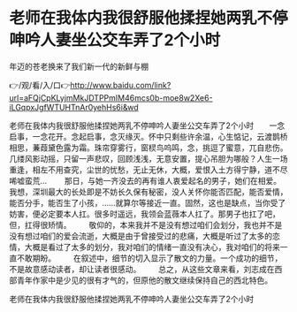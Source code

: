 # 老师在我体内我很舒服他揉捏她两乳不停呻吟人妻坐公交车弄了2个小时
年迈的苍老换来了我们新一代的新鲜与棚

👉/观/看/入/口👉http://www.baidu.com/link?url=aFQjCpKLyjmMkJDTPPmIM46mcs0b-moe8w2Xe6-iLGqpxJgfWTUHTnAr0yehHs6i&wd

老师在我体内我很舒服他揉捏她两乳不停呻吟人妻坐公交车弄了2个小时　　一念启事，一念花开。念起启事，念灭缘灭。怀中只剩些许余温，心生惦记，云渡鹊桥相思，蒹葭黛色露为霜。珠帘穿雾行，窗棂鸟呜鸣，念，挑逗了蜜意，兀自悲伤。几缕风影动摇，只留一声悲叹，回顾浅浅，无意安置，提心吊胆为哪般？人生一场重逢，相左不用查究，尘世的忧愁，无止无休，大概，爱恨入土方得宁静，道不尽唏嘘蛮荒...
　　那日，与她一齐没去的再有谁人衷爱起名的男子，她们在相爱。我想，深圳最大的长处即是不妨长久保有秘密，没人关怀你能否匹配，能否爱情，能否分手，能否生了小孩，……就算尔等接近一直。固然，这也是缺点，当你受了妨害，便必定要本人扛。很多时遥远，我领会蓝薇本人扛了。那男子也扛了吧，但，扛得很矫情。
　　敬仰的，本来我并不是没有想过咱们会划分，我也并不是没有想过咱们的爱会流逝，大概是由于曾接受过的悲痛，大概是听过了太多的恋情，大概是看过了太多的划分，我对咱们的情绪一直没有决心，我对咱们的将来一直不敢期盼。
　　在叙述中，细节的切入显示了散文的力量。一个成功的细节，不是故意感动读者，却让读者很感动。
　　总之，从这些文章来看，刘志成在西部青年作家中是少见的很有才气的，但原他的散文继续保持自己的西北特色。

老师在我体内我很舒服他揉捏她两乳不停呻吟人妻坐公交车弄了2个小时
